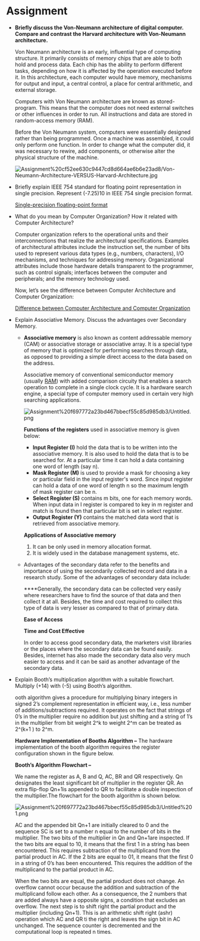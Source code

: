 # Assignment

- **Briefly discuss the Von-Neumann architecture of digital computer. Compare and contrast
the Harvard architecture with Von-Neumann architecture.**

    Von Neumann architecture is an early, influential type of computing structure. It primarily consists of memory chips that are able to both hold and process data. Each chip has the ability to perform different tasks, depending on how it is affected by the operation executed before it. In this architecture, each computer would have memory, mechanisms for output and input, a central control, a place for central arithmetic, and external storage.

    Computers with Von Neumann architecture are known as stored-program. This means that the computer does not need external switches or other influences in order to run. All instructions and data are stored in random-access memory (RAM).

    Before the Von Neumann system, computers were essentially designed rather than being programmed. Once a machine was assembled, it could only perform one function. In order to change what the computer did, it was necessary to rewire, add components, or otherwise alter the physical structure of the machine.

    ![Assignment%20cf52ee630c9447cd8d664ae6b6e23ad8/Von-Neumann-Architecture-VERSUS-Harvard-Architecture.jpg](Assignment%20cf52ee630c9447cd8d664ae6b6e23ad8/Von-Neumann-Architecture-VERSUS-Harvard-Architecture.jpg)

- Briefly explain IEEE 754 standard for floating point representation in single precision.
Represent (-7.25)10 in IEEE 754 single precision format.

    [Single-precision floating-point format](https://en.wikipedia.org/wiki/Single-precision_floating-point_format#Converting_from_decimal_representation_to_binary32_format)

- What do you mean by Computer Organization? How it related with Computer
Architecture?

    Computer organization refers to the operational units and their interconnections that realize the architectural specifications. Examples of architectural attributes include the instruction set, the number of bits used to represent various data types (e.g., numbers, characters), I/O mechanisms, and techniques for addressing memory. Organizational attributes include those hardware details transparent to the programmer, such as control signals; interfaces between the computer and peripherals; and the memory technology used.

    Now, let’s see the difference between Computer Architecture and Computer Organization:

    [Difference between Computer Architecture and Computer Organization](Assignment%20f697772a23bd467bbecf55c85d985db3/Difference%20between%20Computer%20Architecture%20and%20Compu%20bbb873c022924107b0c6573a9d0303e7.csv)

- Explain Associative Memory. Discuss the advantages over Secondary Memory.
    - **Associative memory** is also known as content addressable memory
     (CAM) or associative storage or associative array. It is a special type
     of memory that is optimized for performing searches through data, as 
    opposed to providing a simple direct access to the data based on the 
    address.

        Associative memory of conventional semiconductor memory (usually [RAM](https://www.geeksforgeeks.org/different-types-ram-random-access-memory/))
         with added comparison circuity that enables a search operation to 
        complete in a single clock cycle. It is a hardware search engine, a 
        special type of computer memory used in certain very high searching 
        applications.

        ![Assignment%20f697772a23bd467bbecf55c85d985db3/Untitled.png](Assignment%20f697772a23bd467bbecf55c85d985db3/Untitled.png)

        **Functions of the registers** used in associative memory is given below:

        - **Input Register (I)** hold the data that is to be
        written into the associative memory. It is also used to hold the data
        that is to be searched for. At a particular time it can hold a data
        containing one word of length (say n).
        - **Mask Register (M)** is used to provide a mask for
        choosing a key or particular field in the input register's word. Since
        input register can hold a data of one word of length n so the maximum
        length of mask register can be n.
        - **Select Register (S)** contains m bits, one for each
        memory words. When input data in I register is compared to key in m
        register and match is found then that particular bit is set in select
        register.
        - **Output Register (Y)** contains the matched data word that is retrieved from associative memory.

        **Applications of Associative memory** 

        1. It can be only used in memory allocation format.
        2. It is widely used in the database management systems, etc.

    - Advantages of the secondary data refer to the benefits and importance
     of using the secondarily collected record and data in a research study.
     Some of the advantages of secondary data include:

        ****Generally, the secondary data can be 
        collected very easily where researchers have to find the source of that 
        data and then collect it at all. Besides, the time and cost required to 
        collect this type of data is very lesser as compared to that of primary 
        data.

        **Ease of Access**

        **Time and Cost Effective**

        In order to access good secondary data, the marketers visit libraries
         or the places where the secondary data can be found easily. Besides, 
        internet has also made the secondary data also very much easier to 
        access and it can be said as another advantage of the secondary data.

- Explain Booth’s multiplication algorithm with a suitable flowchart. Multiply (+14) with
(-5) using Booth’s algorithm.

    ooth algorithm gives a procedure for multiplying binary integers in signed 2’s complement representation in efficient way, i.e., less number of additions/subtractions required. It operates on the fact that strings of 0’s in the multiplier require no addition but just shifting and a string of 1’s in the multiplier from bit weight 2^k to weight 2^m can be treated as 2^(k+1 ) to 2^m.

    **Hardware Implementation of Booths Algorithm –** The hardware implementation of the booth algorithm requires the register configuration shown in the figure below.

    **Booth’s Algorithm Flowchart –**

    We name the register as A, B and Q, AC, BR and QR respectively. Qn 
    designates the least significant bit of multiplier in the register QR. 
    An extra flip-flop Qn+1is appended to QR to facilitate a double 
    inspection of the multiplier.The flowchart for the booth algorithm is 
    shown below.

    ![Assignment%20f697772a23bd467bbecf55c85d985db3/Untitled%201.png](Assignment%20f697772a23bd467bbecf55c85d985db3/Untitled%201.png)

    AC and the appended bit Qn+1  are initially cleared to 0 and the 
    sequence SC is set to a number n equal to the number of bits in the 
    multiplier. The two bits of the multiplier in Qn and Qn+1are inspected. 
    If the two bits are equal to 10, it means that the first 1 in a string 
    has been encountered. This requires subtraction of the multiplicand from
     the partial product in AC. If the 2 bits are equal to 01, it means that
     the first 0 in a string of 0’s has been encountered. This requires the 
    addition of the multiplicand to the partial product in AC.

    When the two bits are equal, the partial product does not change. An 
    overflow cannot occur because the addition and subtraction of the 
    multiplicand follow each other. As a consequence, the 2 numbers that are
     added always have a opposite signs, a condition that excludes an 
    overflow. The next step is to shift right the partial product and the 
    multiplier (including Qn+1). This is an arithmetic shift right (ashr) 
    operation which AC and QR ti the right and leaves the sign bit in AC 
    unchanged. The sequence counter is decremented and the computational 
    loop is repeated n times.
